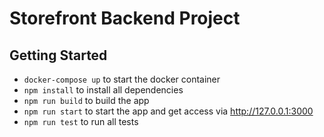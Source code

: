 # Storefront Backend Project

## Getting Started

- `docker-compose up` to start the docker container
- `npm install` to install all dependencies
- `npm run build` to build the app
- `npm run start` to start the app and get access via http://127.0.0.1:3000
- `npm run test` to run all tests

